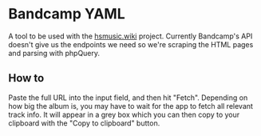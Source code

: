# Bandcamp YAML

A tool to be used with the [hsmusic.wiki](https://github.com/hsmusic) project. Currently Bandcamp's API doesn't give us the endpoints we need so we're scraping the HTML pages and parsing with phpQuery.

## How to
Paste the full URL into the input field, and then hit "Fetch". Depending on how big the album is, you may have to wait for the app to fetch all relevant track info. It will appear in a grey box which you can then copy to your clipboard with the "Copy to clipboard" button.